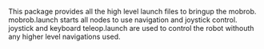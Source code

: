 This package provides all the high level launch files to bringup the mobrob.
mobrob.launch starts all nodes to use navigation and joystick control.
joystick and keyboard teleop.launch are used to control the robot withouth any higher level navigations used.

